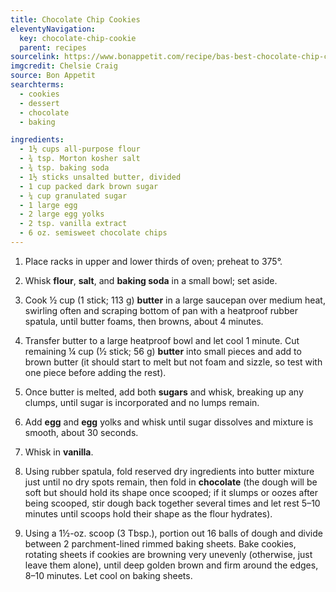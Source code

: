 ```yaml
---
title: Chocolate Chip Cookies
eleventyNavigation:
  key: chocolate-chip-cookie
  parent: recipes
sourcelink: https://www.bonappetit.com/recipe/bas-best-chocolate-chip-cookies
imgcredit: Chelsie Craig
source: Bon Appetit
searchterms:
  - cookies
  - dessert
  - chocolate
  - baking

ingredients:
  - 1½ cups all-purpose flour
  - ¾ tsp. Morton kosher salt
  - ¾ tsp. baking soda
  - 1½ sticks unsalted butter, divided
  - 1 cup packed dark brown sugar
  - ¼ cup granulated sugar
  - 1 large egg
  - 2 large egg yolks
  - 2 tsp. vanilla extract
  - 6 oz. semisweet chocolate chips
---
```


1. Place racks in upper and lower thirds of oven; preheat to 375°.

2. Whisk **flour**, **salt**, and **baking soda** in a small bowl; set aside.

3. Cook ½ cup (1 stick; 113 g) **butter** in a large saucepan over medium heat, swirling often and scraping bottom of pan with a heatproof rubber spatula, until butter foams, then browns, about 4 minutes.

4. Transfer butter to a large heatproof bowl and let cool 1 minute. Cut remaining ¼ cup (½ stick; 56 g) **butter** into small pieces and add to brown butter (it should start to melt but not foam and sizzle, so test with one piece before adding the rest).

5. Once butter is melted, add both **sugars** and whisk, breaking up any clumps, until sugar is incorporated and no lumps remain.

6. Add **egg** and **egg** yolks and whisk until sugar dissolves and mixture is smooth, about 30 seconds.

7. Whisk in **vanilla**.

8. Using rubber spatula, fold reserved dry ingredients into butter mixture just until no dry spots remain, then fold in **chocolate** (the dough will be soft but should hold its shape once scooped; if it slumps or oozes after being scooped, stir dough back together several times and let rest 5–10 minutes until scoops hold their shape as the flour hydrates).

9. Using a 1½-oz. scoop (3 Tbsp.), portion out 16 balls of dough and divide between 2 parchment-lined rimmed baking sheets. Bake cookies, rotating sheets if cookies are browning very unevenly (otherwise, just leave them alone), until deep golden brown and firm around the edges, 8–10 minutes. Let cool on baking sheets.
